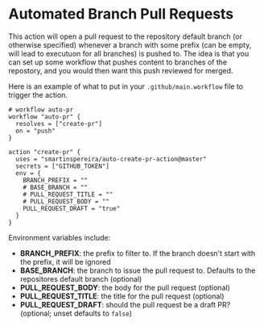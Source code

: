 # Automated Branch Pull Requests

This action will open a pull request to the repository default branch (or otherwise specified)
whenever a branch with some prefix (can be empty, will lead to executuon for all branches) is pushed to.
The idea is that you can set up some workflow that pushes content to branches of the repostory,
and you would then want this push reviewed for merged.

Here is an example of what to put in your `.github/main.workflow` file to
trigger the action.

```
# workflow auto-pr
workflow "auto-pr" {
  resolves = ["create-pr"]
  on = "push"
}

action "create-pr" {
  uses = "smartinspereira/auto-create-pr-action@master"
  secrets = ["GITHUB_TOKEN"]
  env = {
    BRANCH_PREFIX = ""
    # BASE_BRANCH = ""
    # PULL_REQUEST_TITLE = ""
    # PULL_REQUEST_BODY = ""
    PULL_REQUEST_DRAFT = "true"
  }
}
```

Environment variables include:

  - **BRANCH_PREFIX**: the prefix to filter to. If the branch doesn't start with the prefix, it will be ignored
  - **BASE_BRANCH**: the branch to issue the pull request to. Defaults to the repositores default branch (optional)
  - **PULL_REQUEST_BODY**: the body for the pull request (optional)
  - **PULL_REQUEST_TITLE**: the title for the pull request  (optional)
  - **PULL_REQUEST_DRAFT**: should the pull request be a draft PR? (optional; unset defaults to `false`)
